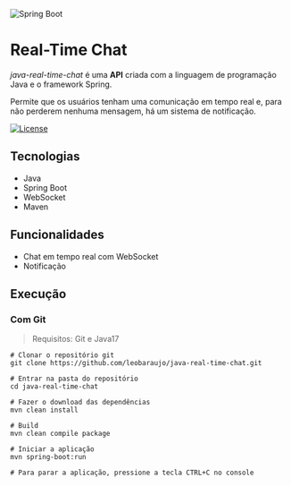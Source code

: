 ![Spring Boot](https://docs.spring.io/spring-boot/docs/current/reference/htmlsingle/img/banner-logo.svg)

# Real-Time Chat

_java-real-time-chat_ é uma __API__ criada com a linguagem de programação Java e o framework Spring.

Permite que os usuários tenham uma comunicação em tempo real e, para não perderem nenhuma mensagem, há um sistema de notificação.

[![License](https://img.shields.io/npm/l/react)](https://github.com/leobaraujo/java-real-time-chat/blob/main/LICENSE) 

## Tecnologias

- Java
- Spring Boot
- WebSocket
- Maven

## Funcionalidades

- Chat em tempo real com WebSocket
- Notificação

## Execução

### Com Git

> Requisitos: Git e Java17

```shell
# Clonar o repositório git
git clone https://github.com/leobaraujo/java-real-time-chat.git

# Entrar na pasta do repositório
cd java-real-time-chat

# Fazer o download das dependências
mvn clean install

# Build
mvn clean compile package

# Iniciar a aplicação
mvn spring-boot:run

# Para parar a aplicação, pressione a tecla CTRL+C no console
```
